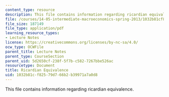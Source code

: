 ```yaml
---
content_type: resource
description: This file contains information regarding ricardian equivalence.
file: /courses/14-05-intermediate-macroeconomics-spring-2013/1032b81cf82579d766b2b39971a7a0d8_MIT14_05S13_LecNot_ricard.pdf
file_size: 187149
file_type: application/pdf
learning_resource_types:
- Lecture Notes
license: https://creativecommons.org/licenses/by-nc-sa/4.0/
ocw_type: OCWFile
parent_title: Lecture Notes
parent_type: CourseSection
parent_uid: 5d2650cf-238f-5f7b-c582-7267bbe526ac
resourcetype: Document
title: Ricardian Equivalence
uid: 1032b81c-f825-79d7-66b2-b39971a7a0d8
---
```

This file contains information regarding ricardian equivalence.
